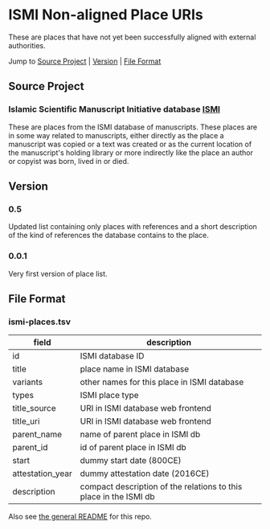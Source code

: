 # ISMI Non-aligned Place URIs
These are places that have not yet been successfully aligned with external authorities. 

Jump to [Source Project](#source-project) | [Version](#version) | [File Format](#file-format)

## Source Project
### Islamic Scientific Manuscript Initiative database [ISMI](https://ismi.mpiwg-berlin.mpg.de)

These are places from the ISMI database of manuscripts. These places are in some way related to manuscripts, either directly as the place a manuscript was copied or a text was created or as the current location of the manuscript's holding library or more indirectly like the place an author or copyist was born, lived in or died.

## Version

### 0.5

Updated list containing only places with references and a short description of the kind of references the database contains to the place.

### 0.0.1

Very first version of place list.

## File Format

### ismi-places.tsv

| field | description |
| --- | --- |
| id  | ISMI database ID |
| title | place name in ISMI database |
| variants | other names for this place in ISMI database |
| types  | ISMI place type |
| title_source  | URI in ISMI database web frontend |
| title_uri  | URI in ISMI database web frontend |
| parent_name | name of parent place in ISMI db |
| parent_id  | id of parent place in ISMI db |
| start | dummy start date (800CE) |
| attestation_year | dummy attestation date (2016CE) |
| description | compact description of the relations to this place in the ISMI db |

Also see [the general README](https://github.com/Hist-ME/URIs/blob/master/README.md) for this repo.